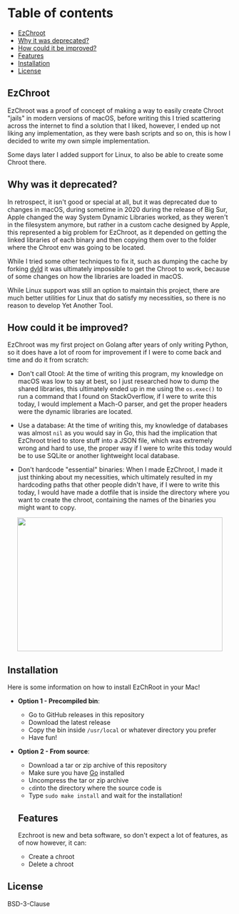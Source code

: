 # Table of contents

- [EzChroot](#ezchroot)
- [Why it was deprecated?](#why-was-it-deprecated)
- [How could it be improved?](#how-could-it-be-improved)
- [Features](#features)
- [Installation](#installation)
- [License](#license)

## EzChroot

EzChroot was a proof of concept of making a way to easily create Chroot "jails" in modern versions of macOS, before writing this I tried scattering across the internet to find a solution that I liked, however, I ended up not liking any implementation, as they were bash scripts and so on, this is how I decided to write my own simple implementation.

Some days later I added support for Linux, to also be able to create some Chroot there.

## Why was it deprecated?

In retrospect, it isn't good or special at all, but it was deprecated due to changes in macOS, during sometime in 2020 during the release of Big Sur, Apple changed the way System Dynamic Libraries worked, as they weren't in the filesystem anymore, but rather in a custom cache designed by Apple, this represented a big problem for EzChroot, as it depended on getting the linked libraries of each binary and then copying them over to the folder where the Chroot env was going to be located.

While I tried some other techniques to fix it, such as dumping the cache by forking [dyld](https://github.com/DiegoMagdaleno/dyld) it was ultimately impossible to get the Chroot to work, because of some changes on how the libraries are loaded in macOS.

While Linux support was still an option to maintain this project, there are much better utilities for Linux that do satisfy my necessities, so there is no reason to develop Yet Another Tool.

## How could it be improved?

EzChroot was my first project on Golang after years of only writing Python, so it does have a lot of room for improvement if I were to come back and time and do it from scratch:

- Don't call Otool: At the time of writing this program, my knowledge on macOS was low to say at best, so I just researched how to dump the shared libraries, this ultimately ended up in me using the `os.exec()` to run a command that I found on StackOverflow, if I were to write this today, I would implement a Mach-O parser, and get the proper headers were the dynamic libraries are located.

- Use a database: At the time of writing this, my knowledge of databases was almost `nil` as you would say in Go, this had the implication that EzChroot tried to store stuff into a JSON file, which was extremely wrong and hard to use, the proper way if I were to write this today would be to use SQLite or another lightweight local database.

- Don't hardcode "essential" binaries: When I made EzChroot, I made it just thinking about my necessities, which ultimately resulted in my hardcoding paths that other people didn't have, if I were to write this today, I would have made a dotfile that is inside the directory where you want to create the chroot, containing the names of the binaries you might want to copy.


<p align="Center">
 <img width="460" height="300" src="https://media.giphy.com/media/LRlCIiIeUy3xkGsOSJ/giphy.gif">
</p>

## Installation

Here is some information on how to install EzChRoot in your Mac!

- **Option 1 - Precompiled bin**:
  - Go to GitHub releases in this repository
  - Download the latest release
  - Copy the bin inside `/usr/local` or whatever directory you prefer
  - Have fun!
  
- **Option 2 - From source**:
  - Download a tar or zip archive of this repository
  - Make sure you have [Go](https://golang.org) installed
  - Uncompress the tar or zip archive
  - `cd`into the directory where the source code is
  - Type `sudo make install` and wait for the installation!
  
  ## Features 
  
  Ezchroot is new and beta software, so don't expect a lot of features, as of now however, it can:
  
  - Create a chroot
  - Delete a chroot
  
## License

BSD-3-Clause
  
  
